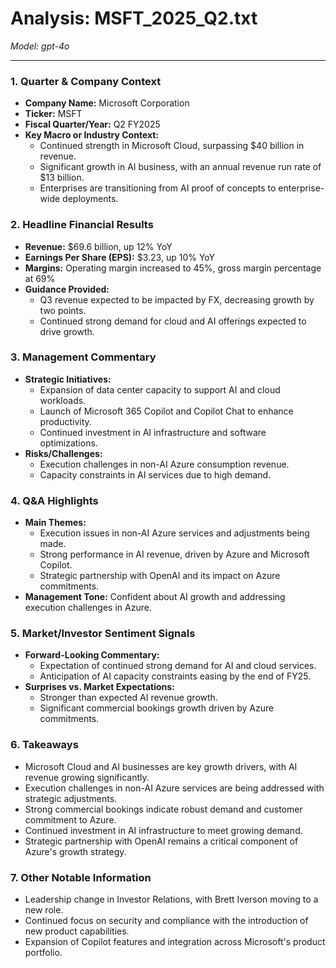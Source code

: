 # Analysis: MSFT_2025_Q2.txt

*Model: gpt-4o*

---

### 1. Quarter & Company Context
- **Company Name:** Microsoft Corporation
- **Ticker:** MSFT
- **Fiscal Quarter/Year:** Q2 FY2025
- **Key Macro or Industry Context:** 
  - Continued strength in Microsoft Cloud, surpassing $40 billion in revenue.
  - Significant growth in AI business, with an annual revenue run rate of $13 billion.
  - Enterprises are transitioning from AI proof of concepts to enterprise-wide deployments.

### 2. Headline Financial Results
- **Revenue:** $69.6 billion, up 12% YoY
- **Earnings Per Share (EPS):** $3.23, up 10% YoY
- **Margins:** Operating margin increased to 45%, gross margin percentage at 69%
- **Guidance Provided:**
  - Q3 revenue expected to be impacted by FX, decreasing growth by two points.
  - Continued strong demand for cloud and AI offerings expected to drive growth.

### 3. Management Commentary
- **Strategic Initiatives:**
  - Expansion of data center capacity to support AI and cloud workloads.
  - Launch of Microsoft 365 Copilot and Copilot Chat to enhance productivity.
  - Continued investment in AI infrastructure and software optimizations.
- **Risks/Challenges:**
  - Execution challenges in non-AI Azure consumption revenue.
  - Capacity constraints in AI services due to high demand.

### 4. Q&A Highlights
- **Main Themes:**
  - Execution issues in non-AI Azure services and adjustments being made.
  - Strong performance in AI revenue, driven by Azure and Microsoft Copilot.
  - Strategic partnership with OpenAI and its impact on Azure commitments.
- **Management Tone:** Confident about AI growth and addressing execution challenges in Azure.

### 5. Market/Investor Sentiment Signals
- **Forward-Looking Commentary:**
  - Expectation of continued strong demand for AI and cloud services.
  - Anticipation of AI capacity constraints easing by the end of FY25.
- **Surprises vs. Market Expectations:**
  - Stronger than expected AI revenue growth.
  - Significant commercial bookings growth driven by Azure commitments.

### 6. Takeaways
- Microsoft Cloud and AI businesses are key growth drivers, with AI revenue growing significantly.
- Execution challenges in non-AI Azure services are being addressed with strategic adjustments.
- Strong commercial bookings indicate robust demand and customer commitment to Azure.
- Continued investment in AI infrastructure to meet growing demand.
- Strategic partnership with OpenAI remains a critical component of Azure's growth strategy.

### 7. Other Notable Information
- Leadership change in Investor Relations, with Brett Iverson moving to a new role.
- Continued focus on security and compliance with the introduction of new product capabilities.
- Expansion of Copilot features and integration across Microsoft's product portfolio.